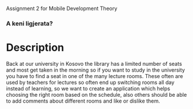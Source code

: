Assignment 2 for Mobile Development Theory
### A keni ligjerata?

# Description
Back at our university in Kosovo the library has a limited number of seats and most
get taken in the morning so if you want to study in the university you have to find a seat in
one of the many lecture rooms. These often are used by teachers for lectures so often end up
switching rooms all day instead of learning, so we want to create an application which helps
choosing the right room based on the schedule, also others should be able to add comments about different rooms and
like or dislike them. 

